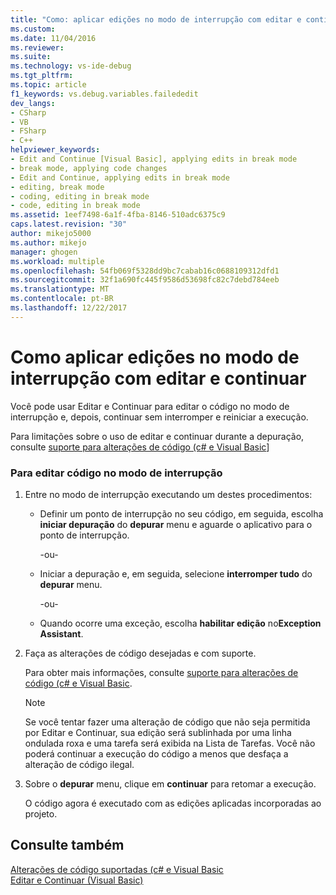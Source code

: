 ```yaml
---
title: "Como: aplicar edições no modo de interrupção com editar e continuar | Microsoft Docs"
ms.custom: 
ms.date: 11/04/2016
ms.reviewer: 
ms.suite: 
ms.technology: vs-ide-debug
ms.tgt_pltfrm: 
ms.topic: article
f1_keywords: vs.debug.variables.failededit
dev_langs:
- CSharp
- VB
- FSharp
- C++
helpviewer_keywords:
- Edit and Continue [Visual Basic], applying edits in break mode
- break mode, applying code changes
- Edit and Continue, applying edits in break mode
- editing, break mode
- coding, editing in break mode
- code, editing in break mode
ms.assetid: 1eef7498-6a1f-4fba-8146-510adc6375c9
caps.latest.revision: "30"
author: mikejo5000
ms.author: mikejo
manager: ghogen
ms.workload: multiple
ms.openlocfilehash: 54fb069f5328dd9bc7cabab16c0688109312dfd1
ms.sourcegitcommit: 32f1a690fc445f9586d53698fc82c7debd784eeb
ms.translationtype: MT
ms.contentlocale: pt-BR
ms.lasthandoff: 12/22/2017
---
```

# <a name="how-to-apply-edits-in-break-mode-with-edit-and-continue"></a>Como aplicar edições no modo de interrupção com editar e continuar
Você pode usar Editar e Continuar para editar o código no modo de interrupção e, depois, continuar sem interromper e reiniciar a execução.  
  
Para limitações sobre o uso de editar e continuar durante a depuração, consulte [suporte para alterações de código (c# e Visual Basic](../debugger/supported-code-changes-csharp.md)]
  
### <a name="to-edit-code-in-break-mode"></a>Para editar código no modo de interrupção  
  
1.  Entre no modo de interrupção executando um destes procedimentos:  
  
    -   Definir um ponto de interrupção no seu código, em seguida, escolha **iniciar depuração** do **depurar** menu e aguarde o aplicativo para o ponto de interrupção.  
  
         -ou-  
  
    -   Iniciar a depuração e, em seguida, selecione **interromper tudo** do **depurar** menu.  
  
         -ou-  
  
    -   Quando ocorre uma exceção, escolha **habilitar edição** no**Exception Assistant**.  
  
2.  Faça as alterações de código desejadas e com suporte.  
  
     Para obter mais informações, consulte [suporte para alterações de código (c# e Visual Basic](../debugger/supported-code-changes-csharp.md).  
  
    > [!NOTE]
    >  Se você tentar fazer uma alteração de código que não seja permitida por Editar e Continuar, sua edição será sublinhada por uma linha ondulada roxa e uma tarefa será exibida na Lista de Tarefas. Você não poderá continuar a execução do código a menos que desfaça a alteração de código ilegal.  
  
3.  Sobre o **depurar** menu, clique em **continuar** para retomar a execução.  
  
     O código agora é executado com as edições aplicadas incorporadas ao projeto.  
  
## <a name="see-also"></a>Consulte também  
 [Alterações de código suportadas (c# e Visual Basic](../debugger/supported-code-changes-csharp.md)   
 [Editar e Continuar (Visual Basic)](../debugger/edit-and-continue-visual-basic.md)